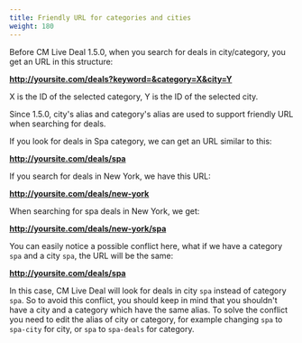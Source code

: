 ```yaml
---
title: Friendly URL for categories and cities
weight: 180
---
```

Before CM Live Deal 1.5.0, when you search for deals in city/category, you get an URL in this structure:

**http://yoursite.com/deals?keyword=&category=X&city=Y**

X is the ID of the selected category, Y is the ID of the selected city.

Since 1.5.0, city's alias and category's alias are used to support friendly URL when searching for deals.

If you look for deals in Spa category, we can get an URL similar to this:

**http://yoursite.com/deals/spa**

If you search for deals in New York, we have this URL:

**http://yoursite.com/deals/new-york**

When searching for spa deals in New York, we get:

**http://yoursite.com/deals/new-york/spa**

You can easily notice a possible conflict here, what if we have a category `spa` and a city `spa`, the URL will be the same:

**http://yoursite.com/deals/spa**

In this case, CM Live Deal will look for deals in city `spa` instead of category `spa`. So to avoid this conflict, you should keep in mind that you shouldn't have a city and a category which have the same alias. To solve the conflict you need to edit the alias of city or category, for example changing `spa` to `spa-city` for city, or `spa` to `spa-deals` for category.